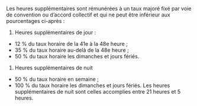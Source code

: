 Les heures supplémentaires sont rémunérées à un taux majoré fixé par voie de convention ou d’accord collectif et qui ne peut être inférieur aux pourcentages ci-après :
1. Heures supplémentaires de jour :
- 12 % du taux horaire de la 41e à la 48e heure ;
- 35 % du taux horaire au-delà de la 48e heure ;
- 50 % du taux horaire les dimanches et jours fériés.
1. Heures supplémentaires de nuit
- 50 % du taux horaire en semaine ;
- 100 % du taux horaire les dimanches et jours fériés.
Les heures supplémentaires de nuit sont celles accomplies entre 21 heures et 5 heures.